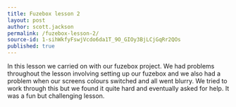 ```yaml
---
title: Fuzebox lesson 2
layout: post
author: scott.jackson
permalink: /fuzebox-lesson-2/
source-id: 1-sihWkfyFswjVcdo6da1T_9O_GIOy3BjLCjGqRr2QOs
published: true
---
```

In this lesson we carried on with our fuzebox project. We had problems throughout the lesson involving setting up our fuzebox and we also had a problem when our screens colours switched and all went blurry. We tried to work through this but we found it quite hard and eventually asked for help. It was a fun but challenging lesson.

